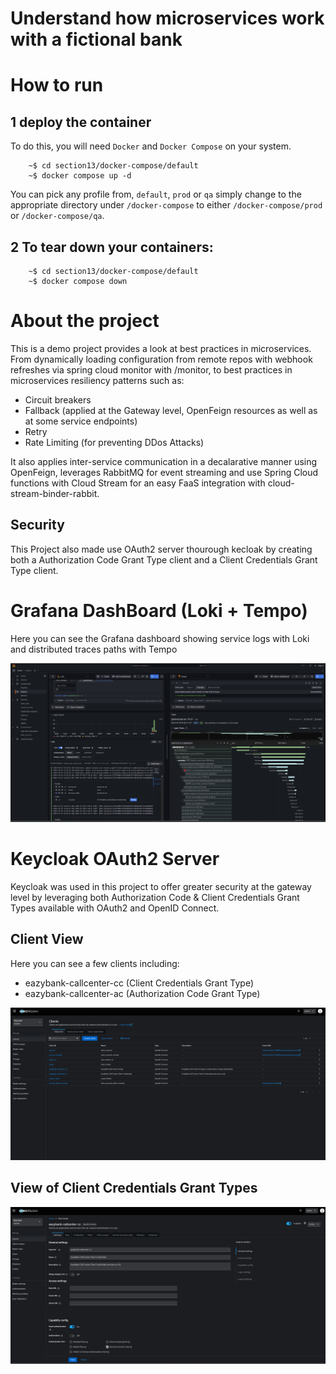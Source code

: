 # Understand how microservices work with a fictional bank

# How to run

## 1 deploy the container

To do this, you will need `Docker` and `Docker Compose` on your system.

```
    ~$ cd section13/docker-compose/default
    ~$ docker compose up -d

```

You can pick any profile from, `default`, `prod` or `qa` simply change to the appropriate directory under `/docker-compose` to either `/docker-compose/prod` or `/docker-compose/qa`.

## 2 To tear down your containers:

```
    ~$ cd section13/docker-compose/default
    ~$ docker compose down
```

# About the project

This is a demo project provides a look at best practices in microservices. From dynamically loading configuration from remote repos with webhook refreshes via spring cloud monitor with /monitor,
to best practices in microservices resiliency patterns such as:

- Circuit breakers
- Fallback (applied at the Gateway level, OpenFeign resources as well as at some service endpoints)
- Retry
- Rate Limiting (for preventing DDos Attacks)

It also applies inter-service communication in a decalarative manner using OpenFeign, leverages RabbitMQ for event streaming and use Spring Cloud functions with Cloud Stream for an easy FaaS integration with cloud-stream-binder-rabbit.

## Security

This Project also made use OAuth2 server thourough kecloak by creating both a Authorization Code Grant Type client and a Client Credentials Grant Type client.

# Grafana DashBoard (Loki + Tempo)

Here you can see the Grafana dashboard showing service logs with Loki and distributed traces paths with Tempo

![Grafana dashboard showing logs with Loki and traces with Tempo](./assets/Loki-tempo-dashboard-grafana.png)

# Keycloak OAuth2 Server

Keycloak was used in this project to offer greater security at the gateway level by leveraging both Authorization Code & Client Credentials Grant Types available with OAuth2 and OpenID Connect.

## Client View

Here you can see a few clients including:

- eazybank-callcenter-cc (Client Credentials Grant Type)
- eazybank-callcenter-ac (Authorization Code Grant Type)

![View of clients in Keycloak](./assets/keycloak-clients.png)

## View of Client Credentials Grant Types

![View of Client](./assets/client-credential-grant-client.png)
